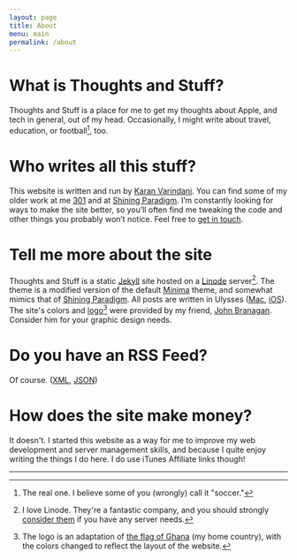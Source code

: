 ```yaml
---
layout: page
title: About
menu: main
permalink: /about
---
```

# What is Thoughts and Stuff?
Thoughts and Stuff is a place for me to get my thoughts about Apple, and tech in general, out of my head. Occasionally, I might write about travel, education, or football[^1], too. 

# Who writes all this stuff?
This website is written and run by [Karan Varindani][1]. You can find some of my older work at me [301][2] and at [Shining Paradigm][3]. I’m constantly looking for ways to make the site better, so you’ll often find me tweaking the code and other things you probably won’t notice. Feel free to [get in touch][4].

# Tell me more about the site
Thoughts and Stuff is a static [Jekyll][5] site hosted on a [Linode][6] server[^2]. The theme is a modified version of the default [Minima][8] theme, and somewhat mimics that of [Shining Paradigm][9]. All posts are written in Ulysses ([Mac][10], [iOS][11]). The site's colors and [logo][16][^3] were provided by my friend, [John Branagan][15]. Consider him for your graphic design needs. 

# Do you have an RSS Feed?
Of course. ([XML][12], [JSON][13])

# How does the site make money?
It doesn't. I started this website as a way for me to improve my web development and server management skills, and because I quite enjoy writing the things I do here. I do use iTunes Affiliate links though!

---- 

[^1]: The real one. I believe some of you (wrongly) call it "soccer."

[^2]:	I love Linode. They're a fantastic company, and you should strongly [consider them][7] if you have any server needs.

[^3]:	The logo is an adaptation of [the flag of Ghana][14] (my home country), with the colors changed to reflect the layout of the website. 

[1]:	http://karan301.me
[2]:	http://karan301.com
[3]:	http://www.shiningparadigm.com
[4]:	mailto:{{site.email}}
[5]:	https://jekyllrb.com
[6]:	https://www.linode.com/?r=3d45020f158be092a0d7717411abf9e6ad86b34c
[7]:	https://www.linode.com/?r=3d45020f158be092a0d7717411abf9e6ad86b34c
[8]:	https://github.com/jekyll/minima
[9]:	http://www.shiningparadigm.com
[10]:	https://geo.itunes.apple.com/us/app/ulysses/id623795237?mt=12&uo=4&at=11lMfC
[11]:	https://itunes.apple.com/us/app/ulysses/id950335311?mt=8&uo=4&at=10l6nh
[12]:	/feed.xml
[13]:	/feed.json
[14]:	https://en.m.wikipedia.org/wiki/Flag_of_Ghana
[15]:	http://johnbranagan.com
[16]:	/apple-touch-icon.png